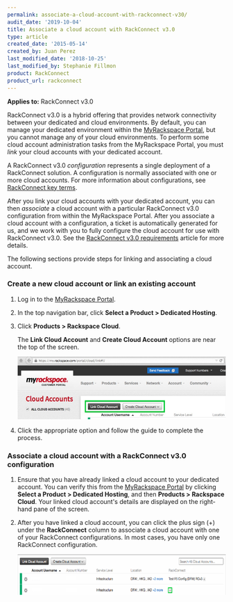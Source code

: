 ```yaml
---
permalink: associate-a-cloud-account-with-rackconnect-v30/
audit_date: '2019-10-04'
title: Associate a cloud account with RackConnect v3.0
type: article
created_date: '2015-05-14'
created_by: Juan Perez
last_modified_date: '2018-10-25'
last_modified_by: Stephanie Fillmon
product: RackConnect
product_url: rackconnect
---
```


**Applies to:** RackConnect v3.0

RackConnect v3.0 is a hybrid offering that provides network connectivity
between your dedicated and cloud environments. By default, you can
manage your dedicated environment within the
[MyRackspace Portal](https://login.rackspace.com/),
but you cannot manage any of your cloud environments. To perform some
cloud account administration tasks from the MyRackspace Portal, you must
*link* your cloud accounts with your dedicated account.

A RackConnect v3.0 *configuration* represents a single deployment of a
RackConnect solution. A configuration is normally associated with one or
more cloud accounts. For more information about configurations, see
[RackConnect key terms](/support/how-to/rackconnect-key-terms).

After you link your cloud accounts with your dedicated account, you can
then *associate* a cloud account with a particular RackConnect v3.0
configuration from within the MyRackspace Portal. After you associate a
cloud account with a configuration, a ticket is automatically generated
for us, and we work with you to fully configure the cloud account for
use with RackConnect v3.0. See the
[RackConnect v3.0 requirements](/support/how-to/rackconnect-v30-requirements)
article for more details.

The following sections provide steps for linking and associating a
cloud account.

### Create a new cloud account or link an existing account

1. Log in to the [MyRackspace Portal](https://login.rackspace.com/).
2. In the top navigation bar, click **Select a Product > Dedicated Hosting**.
3. Click **Products > Rackspace Cloud**.

   The **Link Cloud Account** and **Create Cloud Account** options are
   near the top of the screen.

   <img src="RCv3-link-create-cloud-account_2.png" width="500" height="144" />

4. Click the appropriate option and follow the guide to complete the
   process.

### Associate a cloud account with a RackConnect v3.0 configuration

1.  Ensure that you have already linked a cloud account to your
    dedicated account. You can verify this from the
    [MyRackspace Portal](https://login.rackspace.com/)
    by clicking **Select a Product > Dedicated Hosting**, and then
    **Products > Rackspace Cloud**. Your
    linked cloud account's details are displayed on the right-hand pane
    of the screen.

2.  After you have linked a cloud account, you can click the plus
    sign (+) under the **RackConnect** column to associate a cloud account
    with one of your RackConnect configurations. In most cases, you have
    only one RackConnect configuration.

    <img src="RCv3-associate-to-RCv3-config_1.png" width="600" height="93" />
